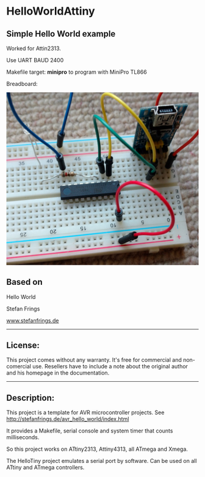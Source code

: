 # HelloWorldAttiny

## Simple Hello World example

Worked for Attin2313.

Use UART BAUD 2400

Makefile target: **minipro** to program with MiniPro TL866

Breadboard:

![alt tag](breadboard.jpg "Breadboard")

## Based on

Hello World

Stefan Frings

www.stefanfrings.de

--------
License:
--------

This project comes without any warranty. It's free for commercial and
non-comercial use. Resellers have to include a note about the original
author and his homepage in the documentation.


------------
Description:
------------

This project is a template for AVR microcontroller projects.
See http://stefanfrings.de/avr_hello_world/index.html

It provides a Makefile, serial console and system timer that counts milliseconds.

So this project works on ATtiny2313, Attiny4313, all ATmega and Xmega.

The HelloTiny project emulates a serial port by software. Can be used on all
ATtiny and ATmega controllers.

